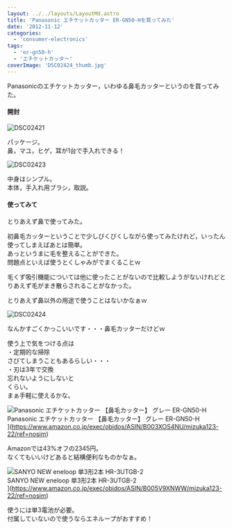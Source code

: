 ```yaml
---
layout: ../../layouts/LayoutMd.astro
title: 'Panasonic エチケットカッター ER-GN50-Hを買ってみた'
date: '2012-11-12'
categories:
  - 'consumer-electronics'
tags:
  - 'er-gn50-h'
  - 'エチケットカッター'
coverImage: 'DSC02424_thumb.jpg'
---
```


Panasonicのエチケットカッター，いわゆる鼻毛カッターというのを買ってみた。

#### 開封

![DSC02421](/archive/images/DSC02421_thumb.jpg 'DSC02421')

パッケージ。  
鼻，マユ，ヒゲ，耳が1台で手入れできる！

![DSC02423](/archive/images/DSC02423_thumb.jpg 'DSC02423')

中身はシンプル。  
本体，手入れ用ブラシ，取説。

#### 使ってみて

とりあえず鼻で使ってみた。

初鼻毛カッターということで少しびくびくしながら使ってみたけれど，いったん使ってしまえばあとは簡単。  
あっというまに毛を整えることができた。  
問題点といえば使うとくしゃみがでまくることｗ

毛くず吸引機能については他に使ったことがないので比較しようがないけれどとりあえず毛がまき散らされることがなかった。

とりあえず鼻以外の用途で使うことはないかなぁｗ

![DSC02424](/archive/images/DSC02424_thumb.jpg 'DSC02424')

なんかすごくかっこいいです・・・鼻毛カッターだけどｗ

使う上で気をつける点は  
・定期的な掃除  
さびてしまうこともあるらしい・・・  
・刃は3年で交換  
忘れないようにしないと  
くらい。  
まぁ手軽に使えるかな。

![Panasonic エチケットカッター 【鼻毛カッター】 グレー ER-GN50-H](/archive/images/31umLozZraL._SL160_.jpg)  
Panasonic エチケットカッター 【鼻毛カッター】 グレー ER-GN50-H  
](https://www.amazon.co.jp/exec/obidos/ASIN/B003XOS4NU/mizuka123-22/ref=nosim)

Amazonでは43%オフの2345円。  
なくてもいいけどあると結構便利なものかなぁ。

![SANYO NEW eneloop 単3形2本 HR-3UTGB-2](/archive/images/51Ae6dPD3wL._SL160_.jpg)  
SANYO NEW eneloop 単3形2本 HR-3UTGB-2  
](https://www.amazon.co.jp/exec/obidos/ASIN/B005V9XNWW/mizuka123-22/ref=nosim)

使うには単3電池が必要。  
付属していないので使うならエネループがおすすめ！
